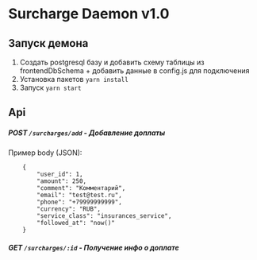 # Surcharge Daemon v1.0

## Запуск демона
1.  Создать postgresql базу и добавить схему таблицы из frontendDbSchema + добавить данные в config.js для подключения
2. Установка пакетов
   `yarn install`
3. Запуск
   `yarn start`

## Api 
##### POST `/surcharges/add` - Добавление доплаты
Пример body (JSON):
```
    {
        "user_id": 1,
        "amount": 250,
        "comment": "Комментарий",
        "email": "test@test.ru",
        "phone": "+79999999999",
        "currency": "RUB",
        "service_class": "insurances_service",
        "followed_at": "now()"
    }
```
##### GET `/surcharges/:id` - Получение инфо о доплате
